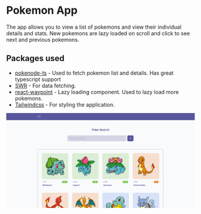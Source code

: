 # Pokemon App

The app allows you to view a list of pokemons and view their individual details and stats. New pokemons are lazy loaded on scroll and click to see next and previous pokemons.

## Packages used

- [pokenode-ts](https://pokenode-ts-docs-gabb-c.vercel.app/) - Used to fetch pokemon list and details. Has great typescript support
- [SWR](https://swr.vercel.app/) - For data fetching.
- [react-waypoint](https://www.npmjs.com/package/react-waypoint) - Lazy loading component. Used to lazy load more pokemons.
- [Tailwindcss](https://tailwindcss.com/) - For styling the application.

![Screenshot](/public/screenshot.png)
